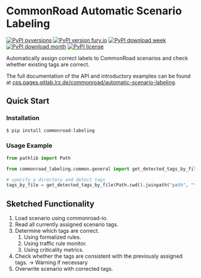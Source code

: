# CommonRoad Automatic Scenario Labeling

[![PyPI pyversions](https://img.shields.io/pypi/pyversions/commonroad-labeling.svg)](https://pypi.python.org/pypi/commonroad-labeling/)
[![PyPI version fury.io](https://badge.fury.io/py/commonroad-labeling.svg)](https://pypi.python.org/pypi/commonroad-labeling/)
[![PyPI download week](https://img.shields.io/pypi/dw/commonroad-labeling.svg?label=PyPI%20downloads)](https://pypi.python.org/pypi/commonroad-labeling/)
[![PyPI download month](https://img.shields.io/pypi/dm/commonroad-labeling.svg?label=PyPI%20downloads)](https://pypi.python.org/pypi/commonroad-labeling/)
[![PyPI license](https://img.shields.io/pypi/l/commonroad-labeling.svg)](https://pypi.python.org/pypi/commonroad-labeling/)

Automatically assign correct labels to CommonRoad scenarios and check whether existing tags are correct.

The full documentation of the API and introductory examples can be found at [cps.pages.gitlab.lrz.de/commonroad/automatic-scenario-labeling](https://cps.pages.gitlab.lrz.de/commonroad/automatic-scenario-labeling).

## Quick Start

### Installation

```sh
$ pip install commonroad-labeling
```

### Usage Example

```python
from pathlib import Path

from commonroad_labeling.common.general import get_detected_tags_by_file

# specify a directory and detect tags
tags_by_file = get_detected_tags_by_file(Path.cwd().joinpath("path", "to", "directory"))
```

## Sketched Functionality
1. Load scenario using commonroad-io.
2. Read all currently assigned scenario tags.
3. Determine which tags are correct.
   1. Using formalized rules.
   2. Using traffic rule monitor.
   3. Using criticality metrics.
4. Check whether the tags are consistent with the previously assigned tags. → Warning if necessary
5. Overwrite scenario with corrected tags.
